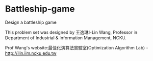 # Battleship-game
Design a battleship game


This problem set was designed by 王逸琳I-Lin Wang, Professor in Department of Industrial & Information Management, NCKU.

Prof Wang's website:最佳化演算法實驗室(Optimization Algorithm Lab) - http://ilin.iim.ncku.edu.tw
